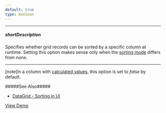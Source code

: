 ```yaml
---
default: true
type: boolean
---
```

---
##### shortDescription
Specifies whether grid records can be sorted by a specific column at runtime. Setting this option makes sense only when the [sorting mode](/api-reference/10%20UI%20Widgets/dxDataGrid/1%20Configuration/sorting/mode.md '/Documentation/ApiReference/UI_Widgets/dxDataGrid/Configuration/sorting/#mode') differs from *none*.

---
[note]In a column with [calculated values](/api-reference/10%20UI%20Widgets/dxDataGrid/1%20Configuration/columns/calculateCellValue.md '/Documentation/ApiReference/UI_Widgets/dxDataGrid/Configuration/columns/#calculateCellValue'), this option is set to *false* by default.

#####See Also#####
- [DataGrid - Sorting in UI](/concepts/10%20UI%20Widgets/70%20Data%20Grid/020%20Sorting/020%20Sorting%20in%20UI/10%20Sorting%20in%20UI.md '/Documentation/Guide/UI_Widgets/Data_Grid/Sorting/#Sorting_in_UI')

<a href="http://js.devexpress.com/Demos/WidgetsGallery/#demo/datagridgridfilteringandsortingsorting/" class="button orange small fix-width-155" style="margin-right: 20px;" target="_blank">View Demo</a>